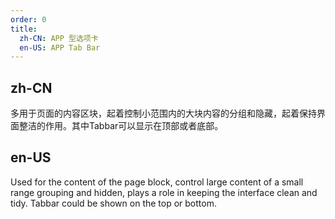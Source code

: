 ```yaml
---
order: 0
title:
  zh-CN: APP 型选项卡
  en-US: APP Tab Bar
---
```


## zh-CN

多用于页面的内容区块，起着控制小范围内的大块内容的分组和隐藏，起着保持界面整洁的作用。其中Tabbar可以显示在顶部或者底部。

## en-US

Used for the content of the page block, control large content of a small range grouping and hidden, plays a role in keeping the interface clean and tidy. Tabbar could be shown on the top or bottom.